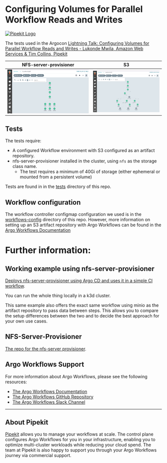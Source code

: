 # Configuring Volumes for Parallel Workflow Reads and Writes

[![Pipekit Logo](https://raw.githubusercontent.com/pipekit/talk-demos/main/assets/images/pipekit-logo.png)](https://pipekit.io)

The tests used in the Argocon [Lightning Talk: Configuring Volumes for Parallel Workflow Reads and Writes - Lukonde Mwila, Amazon Web Services & Tim Collins, Pipekit
](https://sched.co/1Jo9v)

NFS-server-provisioner     |  S3
:-------------------------:|:-------------------------:
![](assets/nfs-test.png)   |  ![](assets/s3-test.png)

## Tests
The tests require:

- A configured Workflow environment with S3 configured as an artifact repository.
- nfs-server-provisioner installed in the cluster, using `nfs` as the storage class name.
  - The test requires a minimum of 40Gi of storage (either ephemeral or mounted from a persistent volume)

Tests are found in in the [tests](tests) directory of this repo.

## Workflow configuration
The workflow controller configmap configuration we used is in the [workflows-config](workflows-config) directory of this repo. However, more information on setting up an S3 artifact repository with Argo Workflows can be found in the [Argo Workflows Documentation](https://argoproj.github.io/argo-workflows/configure-artifact-repository/#configuring-aws-s3)

# Further information:

## Working example using nfs-server-provisioner
[Deploys nfs-server-provisioner using Argo CD and uses it in a simple CI workflow](https://github.com/pipekit/argo-workflows-ci-example).

You can run the whole thing locally in a k3d cluster.

This same example also offers the exact same workflow using minio as the artifact repository to pass data between steps. This allows you to compare the setup differences between the two and to decide the best approach for your own use cases.

## NFS-Server-Provisioner
[The repo for the nfs-server provisioner](https://github.com/kubernetes-sigs/nfs-ganesha-server-and-external-provisioner).


## Argo Workflows Support

For more information about Argo Workflows, please see the following resources:


* [The Argo Workflows Documentation](https://argoproj.github.io/argo-workflows/)
* [The Argo Workflows GitHub Repository](https://github.com/argoproj/argo-workflows/)
* [The Argo Workflows Slack Channel](https://cloud-native.slack.com/archives/C01QW9QSSSK)

---

## About Pipekit
[Pipekit](pipekit.io) allows you to manage your workflows at scale. The control plane configures Argo Workflows for you in your infrastructure, enabling you to optimize multi-cluster workloads while reducing your cloud spend.  The team at Pipekit is also happy to support you through your Argo Workflows journey via commercial support.
